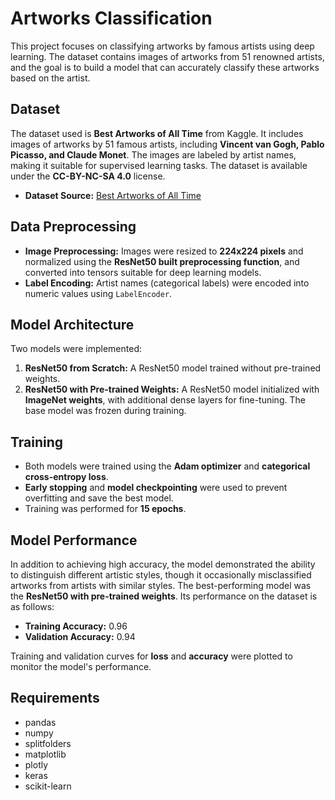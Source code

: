 # Artworks Classification

This project focuses on classifying artworks by famous artists using deep learning. The dataset contains images of artworks from 51 renowned artists, and the goal is to build a model that can accurately classify these artworks based on the artist.

## Dataset

The dataset used is **Best Artworks of All Time** from Kaggle. It includes images of artworks by 51 famous artists, including **Vincent van Gogh, Pablo Picasso, and Claude Monet**. The images are labeled by artist names, making it suitable for supervised learning tasks. The dataset is available under the **CC-BY-NC-SA 4.0** license.

- **Dataset Source:** [Best Artworks of All Time](https://www.kaggle.com/datasets/ikarus777/best-artworks-of-all-time)

## Data Preprocessing

- **Image Preprocessing:** Images were resized to **224x224 pixels** and normalized using the **ResNet50 built preprocessing function**, and converted into tensors suitable for deep learning models.  
- **Label Encoding:** Artist names (categorical labels) were encoded into numeric values using `LabelEncoder`.  

## Model Architecture

Two models were implemented:

1. **ResNet50 from Scratch:** A ResNet50 model trained without pre-trained weights.  
2. **ResNet50 with Pre-trained Weights:** A ResNet50 model initialized with **ImageNet weights**, with additional dense layers for fine-tuning. The base model was frozen during training.  

## Training

- Both models were trained using the **Adam optimizer** and **categorical cross-entropy loss**.  
- **Early stopping** and **model checkpointing** were used to prevent overfitting and save the best model.  
- Training was performed for **15 epochs**.  

## Model Performance
In addition to achieving high accuracy, the model demonstrated the ability to distinguish different artistic styles, though it occasionally misclassified artworks from artists with similar styles.
The best-performing model was the **ResNet50 with pre-trained weights**. Its performance on the dataset is as follows:

- **Training Accuracy:** 0.96  
- **Validation Accuracy:** 0.94 

Training and validation curves for **loss** and **accuracy** were plotted to monitor the model's performance.

## Requirements

*   pandas
*   numpy
*   splitfolders
*   matplotlib
*   plotly
*   keras
*   scikit-learn
